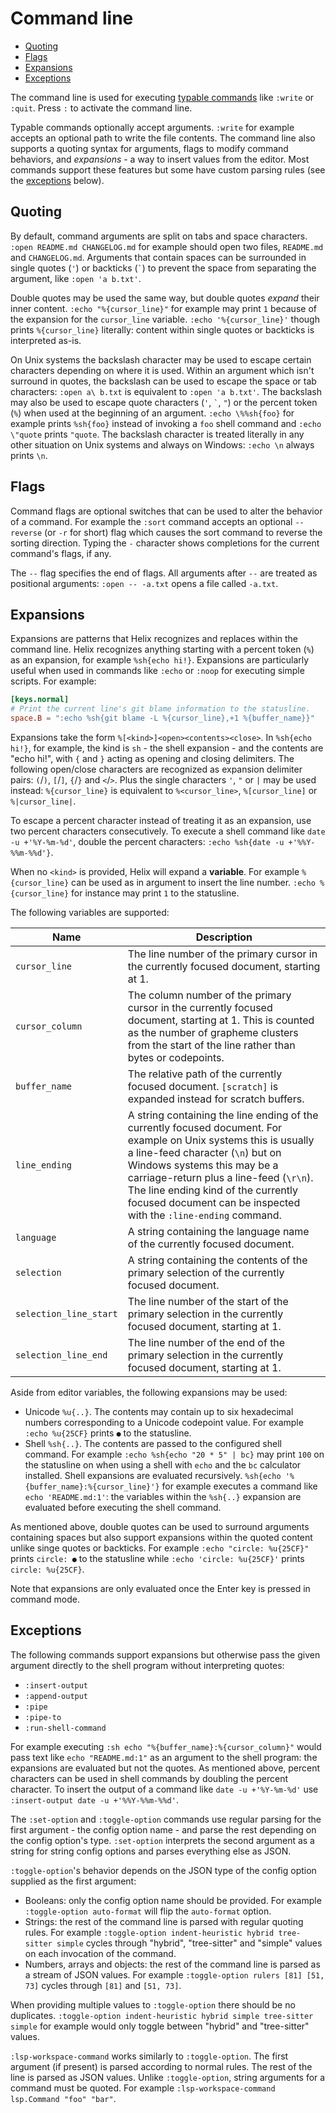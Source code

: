 # Command line

- [Quoting](#quoting)
- [Flags](#flags)
- [Expansions](#expansions)
- [Exceptions](#exceptions)

The command line is used for executing [typable commands](./commands.md#typable-commands) like `:write` or `:quit`. Press `:` to activate the command line.

Typable commands optionally accept arguments. `:write` for example accepts an optional path to write the file contents. The command line also supports a quoting syntax for arguments, flags to modify command behaviors, and _expansions_ - a way to insert values from the editor. Most commands support these features but some have custom parsing rules (see the [exceptions](#exceptions) below).

## Quoting

By default, command arguments are split on tabs and space characters. `:open README.md CHANGELOG.md` for example should open two files, `README.md` and `CHANGELOG.md`. Arguments that contain spaces can be surrounded in single quotes (`'`) or backticks (`` ` ``) to prevent the space from separating the argument, like `:open 'a b.txt'`.

Double quotes may be used the same way, but double quotes _expand_ their inner content. `:echo "%{cursor_line}"` for example may print `1` because of the expansion for the `cursor_line` variable. `:echo '%{cursor_line}'` though prints `%{cursor_line}` literally: content within single quotes or backticks is interpreted as-is.

On Unix systems the backslash character may be used to escape certain characters depending on where it is used. Within an argument which isn't surround in quotes, the backslash can be used to escape the space or tab characters: `:open a\ b.txt` is equivalent to `:open 'a b.txt'`. The backslash may also be used to escape quote characters (`'`, `` ` ``, `"`) or the percent token (`%`) when used at the beginning of an argument. `:echo \%%sh{foo}` for example prints `%sh{foo}` instead of invoking a `foo` shell command and `:echo \"quote` prints `"quote`. The backslash character is treated literally in any other situation on Unix systems and always on Windows: `:echo \n` always prints `\n`.

## Flags

Command flags are optional switches that can be used to alter the behavior of a command. For example the `:sort` command accepts an optional `--reverse` (or `-r` for short) flag which causes the sort command to reverse the sorting direction. Typing the `-` character shows completions for the current command's flags, if any.

The `--` flag specifies the end of flags. All arguments after `--` are treated as positional arguments: `:open -- -a.txt` opens a file called `-a.txt`.

## Expansions

Expansions are patterns that Helix recognizes and replaces within the command line. Helix recognizes anything starting with a percent token (`%`) as an expansion, for example `%sh{echo hi!}`. Expansions are particularly useful when used in commands like `:echo` or `:noop` for executing simple scripts. For example:

```toml
[keys.normal]
# Print the current line's git blame information to the statusline.
space.B = ":echo %sh{git blame -L %{cursor_line},+1 %{buffer_name}}"
```

Expansions take the form `%[<kind>]<open><contents><close>`. In `%sh{echo hi!}`, for example, the kind is `sh` - the shell expansion - and the contents are "echo hi!", with `{` and `}` acting as opening and closing delimiters. The following open/close characters are recognized as expansion delimiter pairs: `(`/`)`, `[`/`]`, `{`/`}` and `<`/`>`. Plus the single characters `'`, `"` or `|` may be used instead: `%{cursor_line}` is equivalent to `%<cursor_line>`, `%[cursor_line]` or `%|cursor_line|`.

To escape a percent character instead of treating it as an expansion, use two percent characters consecutively. To execute a shell command like `date -u +'%Y-%m-%d'`, double the percent characters: `:echo %sh{date -u +'%%Y-%%m-%%d'}`.

When no `<kind>` is provided, Helix will expand a **variable**. For example `%{cursor_line}` can be used as in argument to insert the line number. `:echo %{cursor_line}` for instance may print `1` to the statusline.

The following variables are supported:

| Name | Description |
|---   |---          |
| `cursor_line` | The line number of the primary cursor in the currently focused document, starting at 1. |
| `cursor_column` | The column number of the primary cursor in the currently focused document, starting at 1. This is counted as the number of grapheme clusters from the start of the line rather than bytes or codepoints. |
| `buffer_name` | The relative path of the currently focused document. `[scratch]` is expanded instead for scratch buffers. |
| `line_ending` | A string containing the line ending of the currently focused document. For example on Unix systems this is usually a line-feed character (`\n`) but on Windows systems this may be a carriage-return plus a line-feed (`\r\n`). The line ending kind of the currently focused document can be inspected with the `:line-ending` command. |
| `language` | A string containing the language name of the currently focused document.|
| `selection` | A string containing the contents of the primary selection of the currently focused document. |
| `selection_line_start` | The line number of the start of the primary selection in the currently focused document, starting at 1. |
| `selection_line_end` | The line number of the end of the primary selection in the currently focused document, starting at 1. |

Aside from editor variables, the following expansions may be used:

* Unicode `%u{..}`. The contents may contain up to six hexadecimal numbers corresponding to a Unicode codepoint value. For example `:echo %u{25CF}` prints `●` to the statusline.
* Shell `%sh{..}`. The contents are passed to the configured shell command. For example `:echo %sh{echo "20 * 5" | bc}` may print `100` on the statusline on when using a shell with `echo` and the `bc` calculator installed. Shell expansions are evaluated recursively. `%sh{echo '%{buffer_name}:%{cursor_line}'}` for example executes a command like `echo 'README.md:1'`: the variables within the `%sh{..}` expansion are evaluated before executing the shell command.

As mentioned above, double quotes can be used to surround arguments containing spaces but also support expansions within the quoted content unlike singe quotes or backticks. For example `:echo "circle: %u{25CF}"` prints `circle: ●` to the statusline while `:echo 'circle: %u{25CF}'` prints `circle: %u{25CF}`.

Note that expansions are only evaluated once the Enter key is pressed in command mode.

## Exceptions

The following commands support expansions but otherwise pass the given argument directly to the shell program without interpreting quotes:

* `:insert-output`
* `:append-output`
* `:pipe`
* `:pipe-to`
* `:run-shell-command`

For example executing `:sh echo "%{buffer_name}:%{cursor_column}"` would pass text like `echo "README.md:1"` as an argument to the shell program: the expansions are evaluated but not the quotes. As mentioned above, percent characters can be used in shell commands by doubling the percent character. To insert the output of a command like `date -u +'%Y-%m-%d'` use `:insert-output date -u +'%%Y-%%m-%%d'`.

The `:set-option` and `:toggle-option` commands use regular parsing for the first argument - the config option name - and parse the rest depending on the config option's type. `:set-option` interprets the second argument as a string for string config options and parses everything else as JSON.

`:toggle-option`'s behavior depends on the JSON type of the config option supplied as the first argument:

* Booleans: only the config option name should be provided. For example `:toggle-option auto-format` will flip the `auto-format` option.
* Strings: the rest of the command line is parsed with regular quoting rules. For example `:toggle-option indent-heuristic hybrid tree-sitter simple` cycles through "hybrid", "tree-sitter" and "simple" values on each invocation of the command.
* Numbers, arrays and objects: the rest of the command line is parsed as a stream of JSON values. For example `:toggle-option rulers [81] [51, 73]` cycles through `[81]` and `[51, 73]`.

When providing multiple values to `:toggle-option` there should be no duplicates. `:toggle-option indent-heuristic hybrid simple tree-sitter simple` for example would only toggle between "hybrid" and "tree-sitter" values.

`:lsp-workspace-command` works similarly to `:toggle-option`. The first argument (if present) is parsed according to normal rules. The rest of the line is parsed as JSON values. Unlike `:toggle-option`, string arguments for a command must be quoted. For example `:lsp-workspace-command lsp.Command "foo" "bar"`.
